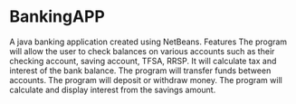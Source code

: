 # BankingAPP
A java banking application created using NetBeans.
Features
The program will allow the user to check balances on various accounts such as their checking account, saving account, TFSA, RRSP. It will calculate tax and interest of the bank balance.
The program will transfer funds between accounts. 
The program will deposit or withdraw money.
The program will calculate and display interest from the savings amount.

